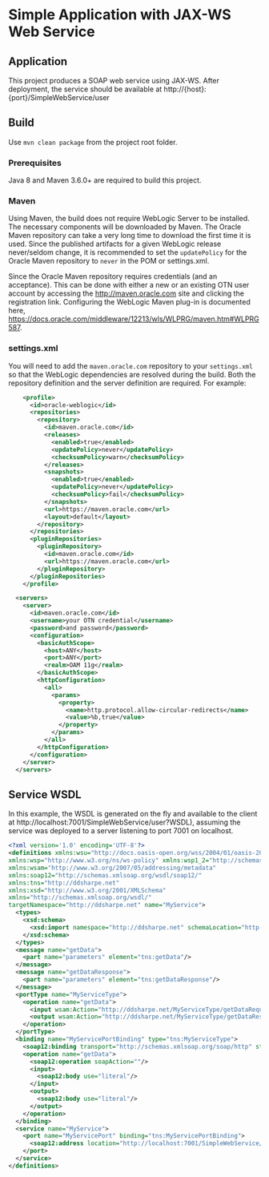 # Simple Application with JAX-WS Web Service

## Application
This project produces a SOAP web service using JAX-WS. 
After deployment, the service should be available at http://{host}:{port}/SimpleWebService/user

## Build
Use `mvn clean package` from the project root folder.

### Prerequisites
Java 8 and Maven 3.6.0+ are required to build this project.
   
### Maven
Using Maven, the build does not require WebLogic Server to be installed.  The necessary components will be 
downloaded by Maven.  The Oracle Maven repository can take a very long time to download the first time it is used.
Since the published artifacts for a given WebLogic release never/seldom change, it is recommended to set the 
`updatePolicy` for the Oracle Maven repository to `never` in the POM or settings.xml.

Since the Oracle Maven repository requires credentials (and an acceptance).  This can be done with either a new or an 
existing OTN user account by accessing the http://maven.oracle.com site and clicking the registration link.  Configuring
the WebLogic Maven plug-in is documented here, https://docs.oracle.com/middleware/12213/wls/WLPRG/maven.htm#WLPRG587.

### settings.xml
You will need to add the `maven.oracle.com` repository to your `settings.xml` so that the WebLogic dependencies are 
resolved during the build.  Both the repository definition and the server definition are required.  For example:
```xml
    <profile>
      <id>oracle-weblogic</id>
      <repositories>
        <repository>
          <id>maven.oracle.com</id>
          <releases>
            <enabled>true</enabled>
            <updatePolicy>never</updatePolicy>
            <checksumPolicy>warn</checksumPolicy>
          </releases>
          <snapshots>
            <enabled>true</enabled>
            <updatePolicy>never</updatePolicy>
            <checksumPolicy>fail</checksumPolicy>
          </snapshots>
          <url>https://maven.oracle.com</url>
          <layout>default</layout>
        </repository>
      </repositories>
      <pluginRepositories>
        <pluginRepository>
          <id>maven.oracle.com</id>
          <url>https://maven.oracle.com</url>
        </pluginRepository>
      </pluginRepositories>
    </profile>

  <servers>
    <server>
      <id>maven.oracle.com</id>
      <username>your OTN credential</username>
      <password>and password</password>
      <configuration>
        <basicAuthScope>
          <host>ANY</host>
          <port>ANY</port>
          <realm>OAM 11g</realm>
        </basicAuthScope>
        <httpConfiguration>
          <all>
            <params>
              <property>
                <name>http.protocol.allow-circular-redirects</name>
                <value>%b,true</value>
              </property>
            </params>
          </all>
        </httpConfiguration>
      </configuration>
    </server>
  </servers>
```
## Service WSDL
In this example, the WSDL is generated on the fly and available to the client 
at http://localhost:7001/SimpleWebService/user?WSDL), assuming the service was deployed to a server listening to port
7001 on localhost.
 
```xml
<?xml version='1.0' encoding='UTF-8'?>
<definitions xmlns:wsu="http://docs.oasis-open.org/wss/2004/01/oasis-200401-wss-wssecurity-utility-1.0.xsd" 
xmlns:wsp="http://www.w3.org/ns/ws-policy" xmlns:wsp1_2="http://schemas.xmlsoap.org/ws/2004/09/policy" 
xmlns:wsam="http://www.w3.org/2007/05/addressing/metadata" 
xmlns:soap12="http://schemas.xmlsoap.org/wsdl/soap12/" 
xmlns:tns="http://ddsharpe.net" 
xmlns:xsd="http://www.w3.org/2001/XMLSchema" 
xmlns="http://schemas.xmlsoap.org/wsdl/" 
targetNamespace="http://ddsharpe.net" name="MyService">
  <types>
    <xsd:schema>
      <xsd:import namespace="http://ddsharpe.net" schemaLocation="http://localhost:7001/SimpleWebService/user?xsd=1"/>
    </xsd:schema>
  </types>
  <message name="getData">
    <part name="parameters" element="tns:getData"/>
  </message>
  <message name="getDataResponse">
    <part name="parameters" element="tns:getDataResponse"/>
  </message>
  <portType name="MyServiceType">
    <operation name="getData">
      <input wsam:Action="http://ddsharpe.net/MyServiceType/getDataRequest" message="tns:getData"/>
      <output wsam:Action="http://ddsharpe.net/MyServiceType/getDataResponse" message="tns:getDataResponse"/>
    </operation>
  </portType>
  <binding name="MyServicePortBinding" type="tns:MyServiceType">
    <soap12:binding transport="http://schemas.xmlsoap.org/soap/http" style="document"/>
    <operation name="getData">
      <soap12:operation soapAction=""/>
      <input>
        <soap12:body use="literal"/>
      </input>
      <output>
        <soap12:body use="literal"/>
      </output>
    </operation>
  </binding>
  <service name="MyService">
    <port name="MyServicePort" binding="tns:MyServicePortBinding">
      <soap12:address location="http://localhost:7001/SimpleWebService/user"/>
    </port>
  </service>
</definitions>
```


